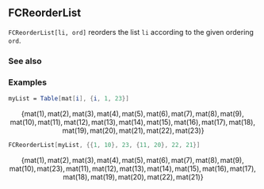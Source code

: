 ## FCReorderList

`FCReorderList[li, ord]` reorders the list `li` according to the given ordering `ord`.

### See also

### Examples

```mathematica
myList = Table[mat[i], {i, 1, 23}]
```

$$\{\text{mat}(1),\text{mat}(2),\text{mat}(3),\text{mat}(4),\text{mat}(5),\text{mat}(6),\text{mat}(7),\text{mat}(8),\text{mat}(9),\text{mat}(10),\text{mat}(11),\text{mat}(12),\text{mat}(13),\text{mat}(14),\text{mat}(15),\text{mat}(16),\text{mat}(17),\text{mat}(18),\text{mat}(19),\text{mat}(20),\text{mat}(21),\text{mat}(22),\text{mat}(23)\}$$

```mathematica
FCReorderList[myList, {{1, 10}, 23, {11, 20}, 22, 21}]
```

$$\{\text{mat}(1),\text{mat}(2),\text{mat}(3),\text{mat}(4),\text{mat}(5),\text{mat}(6),\text{mat}(7),\text{mat}(8),\text{mat}(9),\text{mat}(10),\text{mat}(23),\text{mat}(11),\text{mat}(12),\text{mat}(13),\text{mat}(14),\text{mat}(15),\text{mat}(16),\text{mat}(17),\text{mat}(18),\text{mat}(19),\text{mat}(20),\text{mat}(22),\text{mat}(21)\}$$